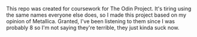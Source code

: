 This repo was created for coursework for The Odin Project. It's tiring using the same names everyone else does, so I made this project based on my opinion of Metallica. Granted, I've been listening to them since I was probably 8 so I'm not saying they're terrible, they just kinda suck now.